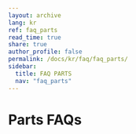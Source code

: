```yaml
---
layout: archive
lang: kr
ref: faq_parts
read_time: true
share: true
author_profile: false
permalink: /docs/kr/faq/faq_parts/
sidebar:
  title: FAQ PARTS
  nav: "faq_parts"
---
```


# Parts FAQs
